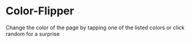 # Color-Flipper
 Change the color of the page by tapping one of the listed colors or click random for a surprise 
